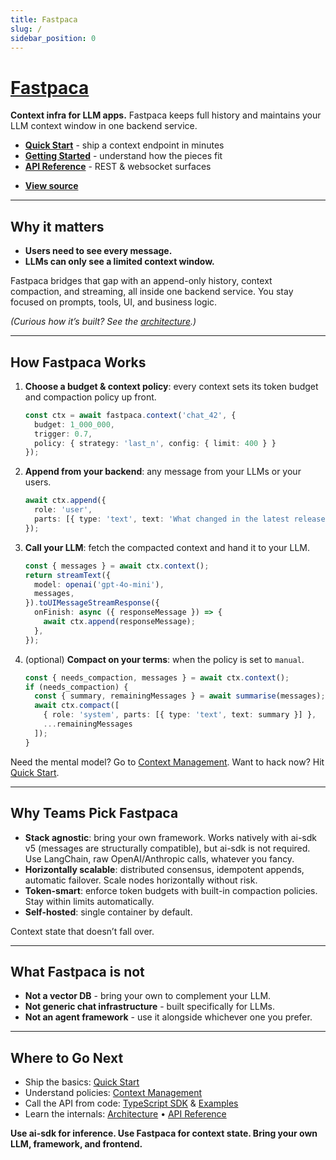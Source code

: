 ```yaml
---
title: Fastpaca
slug: /
sidebar_position: 0
---
```


# [Fastpaca](https://fastpaca.com)

**Context infra for LLM apps.** Fastpaca keeps full history and maintains your LLM context window in one backend service.

- **[Quick Start](./usage/quickstart.md)** - ship a context endpoint in minutes  
- **[Getting Started](./usage/getting-started.md)** - understand how the pieces fit  
- **[API Reference](./api/rest.md)** - REST & websocket surfaces
* **[View source](https://github.com/fastpaca/fastpaca)**

---

## Why it matters

- **Users need to see every message.**
- **LLMs can only see a limited context window.**

Fastpaca bridges that gap with an append-only history, context compaction, and streaming, all inside one backend service. You stay focused on prompts, tools, UI, and business logic.

*(Curious how it’s built? See the [architecture](./architecture.md).)*

---

## How Fastpaca Works

1. **Choose a budget & context policy**: every context sets its token budget and compaction policy up front.
   ```ts
   const ctx = await fastpaca.context('chat_42', {
     budget: 1_000_000,
     trigger: 0.7,
     policy: { strategy: 'last_n', config: { limit: 400 } }
   });
   ```
2. **Append from your backend**: any message from your LLMs or your users.
   ```ts
   await ctx.append({
     role: 'user',
     parts: [{ type: 'text', text: 'What changed in the latest release?' }]
   });
   ```
3. **Call your LLM**: fetch the compacted context and hand it to your LLM.
   ```ts
   const { messages } = await ctx.context();
   return streamText({
     model: openai('gpt-4o-mini'),
     messages,
   }).toUIMessageStreamResponse({
     onFinish: async ({ responseMessage }) => {
       await ctx.append(responseMessage);
     },
   });
   ```
4. (optional) **Compact on your terms**: when the policy is set to `manual`.
   ```ts
   const { needs_compaction, messages } = await ctx.context();
   if (needs_compaction) {
     const { summary, remainingMessages } = await summarise(messages);
     await ctx.compact([
       { role: 'system', parts: [{ type: 'text', text: summary }] },
       ...remainingMessages
     ]);
   }
   ```

Need the mental model? Go to [Context Management](./usage/context-management.md). Want to hack now? Hit [Quick Start](./usage/quickstart.md).

---

## Why Teams Pick Fastpaca

- **Stack agnostic**: bring your own framework. Works natively with ai-sdk v5 (messages are structurally compatible), but ai-sdk is not required. Use LangChain, raw OpenAI/Anthropic calls, whatever you fancy.
- **Horizontally scalable**: distributed consensus, idempotent appends, automatic failover. Scale nodes horizontally without risk.
- **Token-smart**: enforce token budgets with built-in compaction policies. Stay within limits automatically.
- **Self-hosted**: single container by default.

Context state that doesn’t fall over.

---

## What Fastpaca is not

- **Not a vector DB** - bring your own to complement your LLM.
- **Not generic chat infrastructure** - built specifically for LLMs.
- **Not an agent framework** - use it alongside whichever one you prefer.

---

## Where to Go Next

- Ship the basics: [Quick Start](./usage/quickstart.md)  
- Understand policies: [Context Management](./usage/context-management.md)  
- Call the API from code: [TypeScript SDK](./usage/typescript-sdk.md) & [Examples](./usage/examples.md)  
- Learn the internals: [Architecture](./architecture.md) • [API Reference](./api/rest.md)

**Use ai-sdk for inference. Use Fastpaca for context state. Bring your own LLM, framework, and frontend.**
